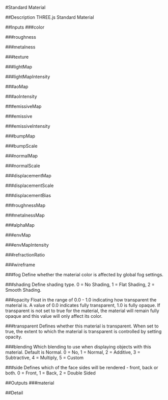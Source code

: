 #Standard Material

##Description
THREE.js Standard Material

##Inputs
###color


###roughness


###metalness


###texture


###lightMap


###lightMapIntensity


###aoMap


###aoIntensity


###emissiveMap


###emissive


###emissiveIntensity


###bumpMap


###bumpScale


###normalMap


###normalScale


###displacementMap


###displacementScale


###displacementBias


###roughnessMap


###metalnessMap


###alphaMap


###envMap


###envMapIntensity


###refractionRatio


###wireframe


###fog
Define whether the material color is affected by global fog settings.

###shading
Define shading type. 0 = No Shading, 1 = Flat Shading, 2 = Smooth Shading.

###opacity
Float in the range of 0.0 - 1.0 indicating how transparent the material is. A value of 0.0 indicates fully transparent, 1.0 is fully opaque. If transparent is not set to true for the material, the material will remain fully opaque and this value will only affect its color.

###transparent
Defines whether this material is transparent. When set to true, the extent to which the material is transparent is controlled by setting opacity.

###blending
Which blending to use when displaying objects with this material. Default is Normal. 0 = No, 1 = Normal, 2 = Additive, 3 = Subtractive, 4 = Multiply, 5 = Custom

###side
Defines which of the face sides will be rendered - front, back or both. 0 = Front, 1 = Back, 2 = Double Sided

##Outputs
###material


##Detail

